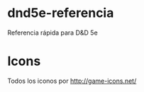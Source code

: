 dnd5e-referencia
==============

Referencia rápida para D&amp;D 5e


Icons
==============

Todos los iconos por http://game-icons.net/
